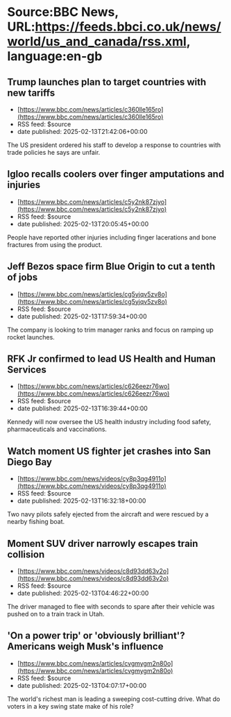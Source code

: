 # Source:BBC News, URL:https://feeds.bbci.co.uk/news/world/us_and_canada/rss.xml, language:en-gb

## Trump launches plan to target countries with new tariffs
 - [https://www.bbc.com/news/articles/c360lle165ro](https://www.bbc.com/news/articles/c360lle165ro)
 - RSS feed: $source
 - date published: 2025-02-13T21:42:06+00:00

The US president ordered his staff to develop a response to countries with trade policies he says are unfair.

## Igloo recalls coolers over finger amputations and injuries
 - [https://www.bbc.com/news/articles/c5y2nk87zjyo](https://www.bbc.com/news/articles/c5y2nk87zjyo)
 - RSS feed: $source
 - date published: 2025-02-13T20:05:45+00:00

People have reported other injuries including finger lacerations and bone fractures from using the product.

## Jeff Bezos space firm Blue Origin to cut a tenth of jobs
 - [https://www.bbc.com/news/articles/cg5yjqv5zv8o](https://www.bbc.com/news/articles/cg5yjqv5zv8o)
 - RSS feed: $source
 - date published: 2025-02-13T17:59:34+00:00

The company is looking to trim manager ranks and focus on ramping up rocket launches.

## RFK Jr confirmed to lead US Health and Human Services
 - [https://www.bbc.com/news/articles/c626eezr76wo](https://www.bbc.com/news/articles/c626eezr76wo)
 - RSS feed: $source
 - date published: 2025-02-13T16:39:44+00:00

Kennedy will now oversee the US health industry including food safety, pharmaceuticals and vaccinations.

## Watch moment US fighter jet crashes into San Diego Bay
 - [https://www.bbc.com/news/videos/cy8p3qg4911o](https://www.bbc.com/news/videos/cy8p3qg4911o)
 - RSS feed: $source
 - date published: 2025-02-13T16:32:18+00:00

Two navy pilots safely ejected from the aircraft and were rescued by a nearby fishing boat.

## Moment SUV driver narrowly escapes train collision
 - [https://www.bbc.com/news/videos/c8d93dd63v2o](https://www.bbc.com/news/videos/c8d93dd63v2o)
 - RSS feed: $source
 - date published: 2025-02-13T04:46:22+00:00

The driver managed to flee with seconds to spare after their vehicle was pushed on to a train track in Utah.

## 'On a power trip' or 'obviously brilliant'? Americans weigh Musk's influence
 - [https://www.bbc.com/news/articles/cvgmygm2n80o](https://www.bbc.com/news/articles/cvgmygm2n80o)
 - RSS feed: $source
 - date published: 2025-02-13T04:07:17+00:00

The world's richest man is leading a sweeping cost-cutting drive. What do voters in a key swing state make of his role?

